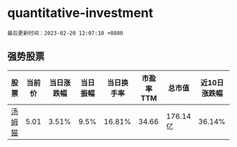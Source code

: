 # quantitative-investment

`最后更新时间：2023-02-20 12:07:10 +0800`

## 强势股票

|股票|当前价|当日涨跌幅|当日振幅|当日换手率|市盈率TTM|总市值|近10日涨跌幅|
|----|----|----|----|----|----|----|----|
|[汤姆猫](https://xueqiu.com/S/SZ300459)|5.01|3.51%|9.5%|16.81%|34.66|176.14亿|36.14%|
